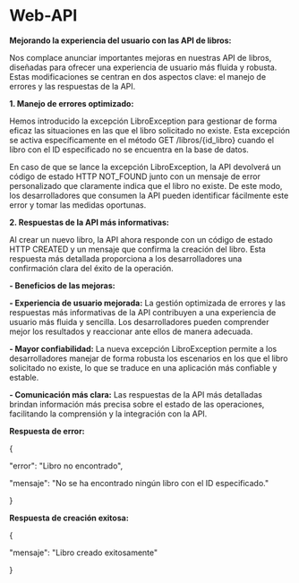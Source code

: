 # Web-API

**Mejorando la experiencia del usuario con las API de libros:**

Nos complace anunciar importantes mejoras en nuestras API de libros, diseñadas para ofrecer una experiencia de usuario más fluida y robusta. Estas modificaciones se centran en dos aspectos clave: el manejo de errores y las respuestas de la API.

**1. Manejo de errores optimizado:**

Hemos introducido la excepción LibroException para gestionar de forma eficaz las situaciones en las que el libro solicitado no existe. Esta excepción se activa específicamente en el método GET /libros/{id_libro} cuando el libro con el ID especificado no se encuentra en la base de datos.

En caso de que se lance la excepción LibroException, la API devolverá un código de estado HTTP NOT_FOUND junto con un mensaje de error personalizado que claramente indica que el libro no existe. De este modo, los desarrolladores que consumen la API pueden identificar fácilmente este error y tomar las medidas oportunas.

**2. Respuestas de la API más informativas:**

Al crear un nuevo libro, la API ahora responde con un código de estado HTTP CREATED y un mensaje que confirma la creación del libro. Esta respuesta más detallada proporciona a los desarrolladores una confirmación clara del éxito de la operación.

**- Beneficios de las mejoras:**

**- Experiencia de usuario mejorada:** La gestión optimizada de errores y las respuestas más informativas de la API contribuyen a una experiencia de usuario más fluida y sencilla. Los desarrolladores pueden comprender mejor los resultados y reaccionar ante ellos de manera adecuada.

**- Mayor confiabilidad:** La nueva excepción LibroException permite a los desarrolladores manejar de forma robusta los escenarios en los que el libro solicitado no existe, lo que se traduce en una aplicación más confiable y estable.

**- Comunicación más clara:** Las respuestas de la API más detalladas brindan información más precisa sobre el estado de las operaciones, facilitando la comprensión y la integración con la API.

**Respuesta de error:**

{

  "error": "Libro no encontrado",
  
  "mensaje": "No se ha encontrado ningún libro con el ID especificado."
  
}


**Respuesta de creación exitosa:**

{

  "mensaje": "Libro creado exitosamente"
  
}

